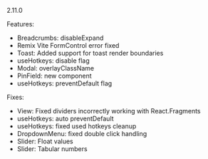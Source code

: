 2.11.0

Features:

- Breadcrumbs: disableExpand
- Remix Vite FormControl error fixed
- Toast: Added support for toast render boundaries
- useHotkeys: disable flag
- Modal: overlayClassName
- PinField: new component
- useHotkeys: preventDefault flag

Fixes:

- View: Fixed dividers incorrectly working with React.Fragments
- useHotkeys: auto preventDefault
- useHotkeys: fixed used hotkeys cleanup
- DropdownMenu: fixed double click handling
- Slider: Float values
- Slider: Tabular numbers
